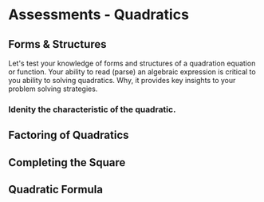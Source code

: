 # Assessments - Quadratics


## Forms & Structures

Let's test your knowledge of forms and structures of a quadration equation or function.  Your ability to read (parse) an algebraic expression is critical to you ability to solving quadratics.  Why, it provides key insights to your problem solving strategies. 

### Idenity the characteristic of the quadratic.


## **Factoring of Quadratics**

## **Completing the Square**


## **Quadratic Formula**


